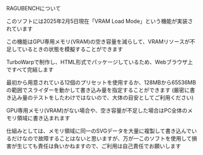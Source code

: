 RAGUBENCHについて

このソフトには2025年2月5日現在「VRAM Load Mode」という機能が実装されています

この機能はGPU専用メモリ(VRAM)の空き容量を減らして、VRAMリソースが不足しているときの状態を模擬することができます


TurboWarpで制作し、HTML形式でパッケージしているため、Webブラウザ上ですべて完結します


最初から用意されている12個のプリセットを使用するか、128MBから65536MBの範囲でスライダーを動かして書き込み量を指定することができます (厳密に書き込み量のテストをしたわけではないので、大体の目安としてご利用ください)


GPU専用メモリ(VRAM)がない場合や、空き容量が不足した場合はPC全体のメモリ領域に書き込まれます

仕組みとしては、メモリ領域に同一のSVGデータを大量に複製して書き込んでいるだけなので故障することはないと思いますが、万が一このソフトを使用して損害が生じても責任は負いかねますので、ご利用は自己責任でお願いします
